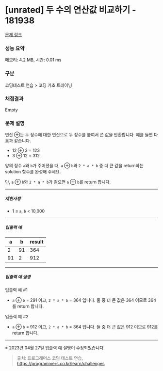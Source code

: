 # [unrated] 두 수의 연산값 비교하기 - 181938 

[문제 링크](https://school.programmers.co.kr/learn/courses/30/lessons/181938) 

### 성능 요약

메모리: 4.2 MB, 시간: 0.01 ms

### 구분

코딩테스트 연습 > 코딩 기초 트레이닝

### 채점결과

Empty

### 문제 설명

<p>연산 ⊕는 두 정수에 대한 연산으로 두 정수를 붙여서 쓴 값을 반환합니다. 예를 들면 다음과 같습니다.</p>

<ul>
<li>12 ⊕ 3 = 123</li>
<li>3 ⊕ 12 = 312</li>
</ul>

<p>양의 정수 <code>a</code>와 <code>b</code>가 주어졌을 때, <code>a</code> ⊕ <code>b</code>와 <code>2 * a * b</code> 중 더 큰 값을 return하는 solution 함수를 완성해 주세요.</p>

<p>단, <code>a</code> ⊕ <code>b</code>와 <code>2 * a * b</code>가 같으면  <code>a</code> ⊕ <code>b</code>를 return 합니다.</p>

<hr>

<h5>제한사항</h5>

<ul>
<li>1 ≤ <code>a</code>, <code>b</code> &lt; 10,000</li>
</ul>

<hr>

<h5>입출력 예</h5>
<table class="table">
        <thead><tr>
<th>a</th>
<th>b</th>
<th>result</th>
</tr>
</thead>
        <tbody><tr>
<td>2</td>
<td>91</td>
<td>364</td>
</tr>
<tr>
<td>91</td>
<td>2</td>
<td>912</td>
</tr>
</tbody>
      </table>
<hr>

<h5>입출력 예 설명</h5>

<p>입출력 예 #1</p>

<ul>
<li><code>a</code> ⊕ <code>b</code> = 291 이고, <code>2 * a * b</code> = 364 입니다. 둘 중 더 큰 값은 364 이므로 364를 return 합니다.</li>
</ul>

<p>입출력 예 #2</p>

<ul>
<li><code>a</code> ⊕ <code>b</code> = 912 이고, <code>2 * a * b</code> = 364 입니다. 둘 중 더 큰 값은 912 이므로 912를 return 합니다.</li>
</ul>

<hr>

<p>※ 2023년 04월 27일 입출력 예 설명이 수정되었습니다.</p>


> 출처: 프로그래머스 코딩 테스트 연습, https://programmers.co.kr/learn/challenges